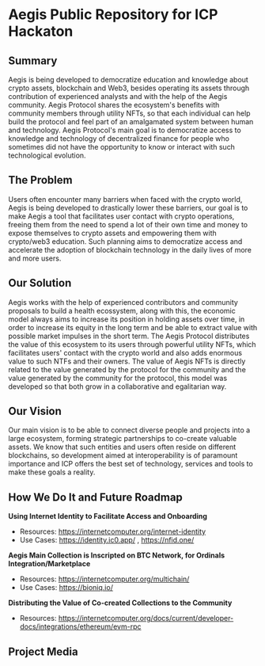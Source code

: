 # Aegis Public Repository for ICP Hackaton

## Summary

Aegis is being developed to democratize education and knowledge about crypto assets, blockchain and Web3, besides operating its assets through contribution of experienced analysts and with the help of the Aegis community. Aegis Protocol shares the ecosystem's benefits with community members through utility NFTs, so that each individual can help build the protocol and feel part of an amalgamated system between human and technology. Aegis Protocol's main goal is to democratize access to knowledge and technology of decentralized finance for people who sometimes did not have the opportunity to know or interact with such technological evolution.


## The Problem

Users often encounter many barriers when faced with the crypto world, Aegis is being developed to drastically lower these barriers, our goal is to make Aegis a tool that facilitates user contact with crypto operations, freeing them from the need to spend a lot of their own time and money to expose themselves to crypto assets and empowering them with crypto/web3 education. Such planning aims to democratize access and accelerate the adoption of blockchain technology in the daily lives of more and more users.

## Our Solution

Aegis works with the help of experienced contributors and community proposals to build a health ecossystem, along with this, the economic model always aims to increase its position in holding assets over time, in order to increase its equity in the long term and be able to extract value with possible market impulses in the short term. The Aegis Protocol distributes the value of this ecosystem to its users through powerful utility NFTs, which facilitates users' contact with the crypto world and also adds enormous value to such NTFs and their owners. The value of Aegis NFTs is directly related to the value generated by the protocol for the community and the value generated by the community for the protocol, this model was developed so that both grow in a collaborative and egalitarian way.

## Our Vision

Our main vision is to be able to connect diverse people and projects into a large ecosystem, forming strategic partnerships to co-create valuable assets. We know that such entities and users often reside on different blockchains, so development aimed at interoperability is of paramount importance and ICP offers the best set of technology, services and tools to make these goals a reality.

## How We Do It and Future Roadmap

**Using Internet Identity to Facilitate Access and Onboarding**

- Resources: https://internetcomputer.org/internet-identity
- Use Cases: https://identity.ic0.app/ , https://nfid.one/ 


**Aegis Main Collection is Inscripted on BTC Network, for Ordinals Integration/Marketplace**

- Resources: https://internetcomputer.org/multichain/
- Use Cases: https://bioniq.io/


**Distributing the Value of Co-created Collections to the Community**

- Resources: https://internetcomputer.org/docs/current/developer-docs/integrations/ethereum/evm-rpc


## Project Media

